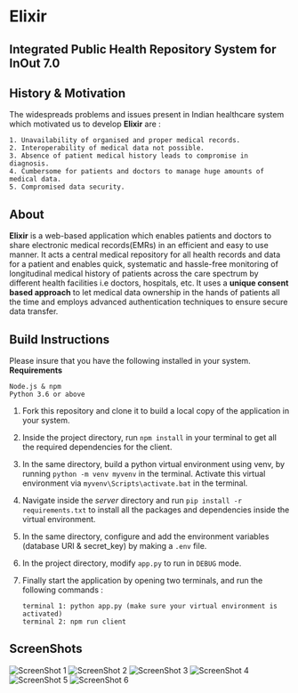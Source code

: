 # Elixir
## Integrated Public Health Repository System for InOut 7.0

## History & Motivation
The widespreads problems and issues present in Indian healthcare system which motivated us to develop **Elixir** are :    

    1. Unavailability of organised and proper medical records.    
    2. Interoperability of medical data not possible.
    3. Absence of patient medical history leads to compromise in diagnosis.
    4. Cumbersome for patients and doctors to manage huge amounts of medical data.
    5. Compromised data security.

## About
**Elixir** is a web-based application which enables patients and doctors to share electronic medical records(EMRs) in an efficient and easy to use manner. It acts a central medical repository for all health records and data for a patient and enables quick, systematic and hassle-free monitoring of longitudinal medical history of patients across the care spectrum by different health facilities i.e doctors, hospitals, etc. It uses a **unique consent based approach** to let medical data ownership in the hands of patients all the time and employs advanced authentication techniques to ensure secure data transfer.

## Build Instructions
Please insure that you have the following installed in your system.   
**Requirements**

    Node.js & npm
    Python 3.6 or above
 
 1. Fork this repository and clone it to build a local copy of the application in your system.  
 2. Inside the project directory, run `npm install` in your terminal to get all the required dependencies for the client.
 3. In the same directory, build a python virtual environment using venv, by running `python -m venv myvenv` in the terminal. Activate this virtual environment via `myvenv\Scripts\activate.bat` in the terminal.
 4. Navigate inside the *server* directory and run `pip install -r requirements.txt` to install all the packages and dependencies inside the virtual environment.
 5. In the same directory, configure and add the environment variables (database URI & secret_key) by making a `.env` file.
 6. In the project directory, modify `app.py` to run in `DEBUG` mode.
 7. Finally start the application by opening two terminals, and run the following commands :  
 
        terminal 1: python app.py (make sure your virtual environment is activated) 
        terminal 2: npm run client


## ScreenShots
 
 
![ScreenShot 1](https://github.com/007vedant/project-elixir/blob/main/imgs/elixir1.png)
![ScreenShot 2](https://github.com/007vedant/project-elixir/blob/main/imgs/elixir2.png)
![ScreenShot 3](https://github.com/007vedant/project-elixir/blob/main/imgs/Screenshot%20(14).png)
![ScreenShot 4](https://github.com/007vedant/project-elixir/blob/main/imgs/Screenshot%20(15).png)
![ScreenShot 5](https://github.com/purplepotion/Elixir/blob/main/imgs/elixir3.png)
![ScreenShot 6](https://github.com/purplepotion/Elixir/blob/main/imgs/elixir4.png)


